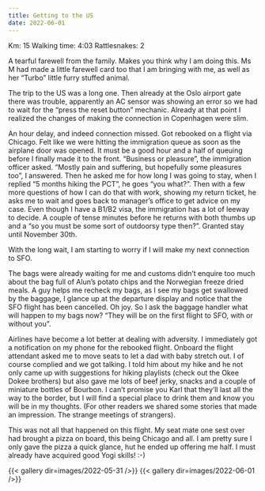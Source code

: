 ```yaml
---
title: Getting to the US
date: 2022-06-01
---
```


Km: 15
Walking time: 4:03
Rattlesnakes: 2

A tearful farewell from the family. Makes you think why I am doing this. Ms M had made a little farewell card too that I am bringing with me, as well as her “Turbo” little furry stuffed animal. 

The trip to the US was a long one. Then already at the Oslo airport gate there was trouble, apparently an AC sensor was showing an error so we had to wait for the “press the reset button” mechanic. Already at that point I realized the changes of making the connection in Copenhagen were slim.

An hour delay, and indeed connection missed. Got rebooked on a flight via Chicago. Felt like we were hitting the immigration queue as soon as the airplane door was opened. It must be a good hour and a half of queuing before I finally made it to the front.
“Business or pleasure”, the immigration officer asked. “Mostly pain and suffering, but hopefully some pleasures too”, I answered. Then he asked me for how long I was going to stay, when I replied “5 months hiking the PCT”, he goes “you what?”. Then with a few more questions of how I can do that with work, showing my return ticket, he asks me to wait and goes back to manager’s office to get advice on my case. Even though I have a B1/B2 visa, the immigration has a lot of leeway to decide. A couple of tense minutes before he returns with both thumbs up and a “so you must be some sort of outdoorsy type then?”. Granted stay until November 30th.

With the long wait, I am starting to worry if I will make my next connection to SFO. 

The bags were already waiting for me and customs didn’t enquire too much about the bag full of Alun’s potato chips and the Norwegian freeze dried meals. A guy helps me recheck my bags, as I see my bags get swallowed by the baggage, I glance up at the departure display and notice that the SFO flight has been cancelled. Oh joy. 
So I ask the baggage handler what will happen to my bags now? “They will be on the first flight to SFO, with or without you”. 

Airlines have become a lot better at dealing with adversity. I immediately got a notification on my phone for the rebooked flight. Onboard the flight attendant asked me to move seats to let a dad with baby stretch out. I of course complied and we got talking. I told him about my hike and he not only came up with suggestions for hiking playlists (check out the Okee Dokee brothers) but also gave me lots of beef jerky, snacks and a couple of miniature bottles of Bourbon. I can’t promise you Karl that they’ll last all the way to the border, but I will find a special place to drink them and know you will be in my thoughts. (For other readers we shared some stories that made an impression. The strange meetings of strangers). 

This was not all that happened on this flight. My seat mate one sest over had brought a pizza on board, this being Chicago and all. I am pretty sure I only gave the pizza a quick glance, hut he ended up offering me half. I must already have acquired good Yogi skills! :-)


{{< gallery dir=images/2022-05-31 />}}
{{< gallery dir=images/2022-06-01 />}}
